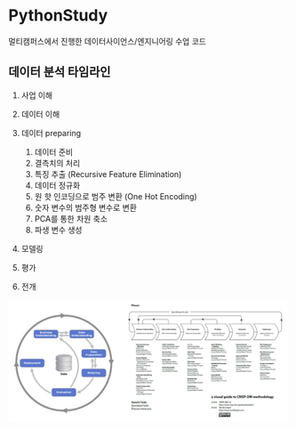 # PythonStudy

멀티캠퍼스에서 진행한 데이터사이언스/엔지니어링 수업 코드



## 데이터 분석 타임라인

1. 사업 이해
2. 데이터 이해
3. 데이터 preparing
   1. 데이터 준비
   2. 결측치의 처리
   3. 특징 추출 (Recursive Feature Elimination) 
   4. 데이터 정규화 
   5. 원 핫 인코딩으로 범주 변환 (One Hot Encoding) 
   6. 숫자 변수의 범주형 변수로 변환 
   7. PCA를 통한 차원 축소
   8. 파생 변수 생성
4. 모델링

5. 평가
6. 전개

![image-20210614173643817](README.assets/image-20210614173643817.png)

